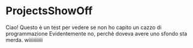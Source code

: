 # ProjectsShowOff
Ciao! Questo è un test per vedere se non ho capito un cazzo di programmazione
Evidentemente no, perchè doveva avere uno sfondo sta merda.
wiiiiiiiiiii
